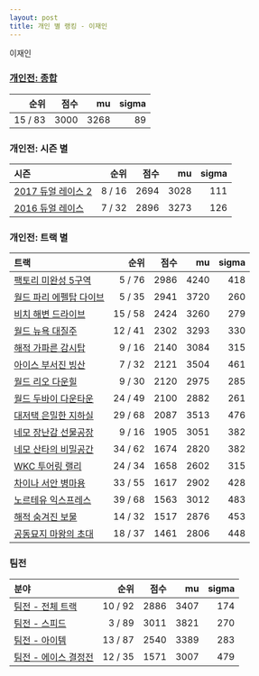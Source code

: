 ```yaml
---
layout: post
title: 개인 별 랭킹 - 이재인
---
```


이재인

### [개인전: 종합](../singles-full)

| 순위 | 점수 | mu | sigma |
|---:|---:|---:|---:|
| 15 / 83 | 3000 | 3268 | 89 |

### 개인전: 시즌 별

| 시즌 | 순위 | 점수 | mu | sigma |
|:---|---:|---:|---:|---:|
| [2017 듀얼 레이스 2](../s2017_1) | 8 / 16 | 2694 | 3028 | 111 |
| [2016 듀얼 레이스](../s2016_1) | 7 / 32 | 2896 | 3273 | 126 |

### 개인전: 트랙 별

| 트랙 | 순위 | 점수 | mu | sigma |
|:---|---:|---:|---:|---:|
| [팩토리 미완성 5구역](../district5) | 5 / 76 | 2986 | 4240 | 418 |
| [월드 파리 에펠탑 다이브](../eifel) | 5 / 35 | 2941 | 3720 | 260 |
| [비치 해변 드라이브](../haebyun) | 15 / 58 | 2424 | 3260 | 279 |
| [월드 뉴욕 대질주](../newyork) | 12 / 41 | 2302 | 3293 | 330 |
| [해적 가파른 감시탑](../gamshi) | 9 / 16 | 2140 | 3084 | 315 |
| [아이스 부서진 빙산](../boobing) | 7 / 32 | 2121 | 3504 | 461 |
| [월드 리오 다운힐](../rio) | 9 / 30 | 2120 | 2975 | 285 |
| [월드 두바이 다운타운](../dubai) | 24 / 49 | 2100 | 2882 | 261 |
| [대저택 은밀한 지하실](../jeotaek) | 29 / 68 | 2087 | 3513 | 476 |
| [네모 장난감 선물공장](../present) | 9 / 16 | 1905 | 3051 | 382 |
| [네모 산타의 비밀공간](../santa) | 34 / 62 | 1674 | 2820 | 382 |
| [WKC 투어링 랠리](../rally) | 24 / 34 | 1658 | 2602 | 315 |
| [차이나 서안 병마용](../byeongma) | 33 / 55 | 1617 | 2902 | 428 |
| [노르테유 익스프레스](../noex) | 39 / 68 | 1563 | 3012 | 483 |
| [해적 숨겨진 보물](../haesumbo) | 14 / 32 | 1517 | 2876 | 453 |
| [공동묘지 마왕의 초대](../mawang) | 18 / 37 | 1461 | 2806 | 448 |

### 팀전

| 분야 | 순위 | 점수 | mu | sigma |
|:---|---:|---:|---:|---:|
| [팀전 - 전체 트랙](../team-full) | 10 / 92 | 2886 | 3407 | 174 |
| [팀전 - 스피드](../team-speed) | 3 / 89 | 3011 | 3821 | 270 |
| [팀전 - 아이템](../team-item) | 13 / 87 | 2540 | 3389 | 283 |
| [팀전 - 에이스 결정전](../team-ace) | 12 / 35 | 1571 | 3007 | 479 |
